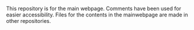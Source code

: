 This repository is for the main webpage. Comments have been used for easier accessibility. Files for the contents in the mainwebpage are made in other repositories.
